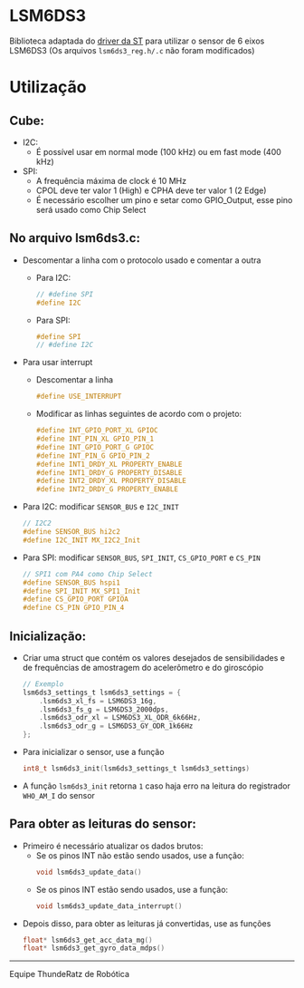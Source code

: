 # LSM6DS3

Biblioteca adaptada do [driver da ST](https://github.com/STMicroelectronics/STMems_Standard_C_drivers/tree/master/lsm6ds3_STdC) para utilizar o sensor de 6 eixos LSM6DS3 (Os arquivos `lsm6ds3_reg.h/.c` não foram modificados)

# Utilização
## Cube:
* I2C:
    * É possível usar em normal mode (100 kHz) ou em fast mode (400 kHz)
* SPI:
    * A frequência máxima de clock é 10 MHz
    * CPOL deve ter valor 1 (High) e CPHA deve ter valor 1 (2 Edge)
    * É necessário escolher um pino e setar como GPIO_Output, esse pino será usado como Chip Select

## No arquivo lsm6ds3.c:
* Descomentar a linha com o protocolo usado e comentar a outra
  * Para I2C:
    ```c
    // #define SPI
    #define I2C
    ```
  * Para SPI:
    ```c
    #define SPI
    // #define I2C
    ```

* Para usar interrupt
    * Descomentar a linha
      ```c
      #define USE_INTERRUPT
      ```
    * Modificar as linhas seguintes de acordo com o projeto:
      ```c
      #define INT_GPIO_PORT_XL GPIOC
      #define INT_PIN_XL GPIO_PIN_1
      #define INT_GPIO_PORT_G GPIOC
      #define INT_PIN_G GPIO_PIN_2
      #define INT1_DRDY_XL PROPERTY_ENABLE
      #define INT1_DRDY_G PROPERTY_DISABLE
      #define INT2_DRDY_XL PROPERTY_DISABLE
      #define INT2_DRDY_G PROPERTY_ENABLE
      ```

* Para I2C: modificar `SENSOR_BUS` e `I2C_INIT`
    ```c
    // I2C2
    #define SENSOR_BUS hi2c2
    #define I2C_INIT MX_I2C2_Init
    ```

* Para SPI: modificar `SENSOR_BUS`, `SPI_INIT`, `CS_GPIO_PORT` e `CS_PIN`
    ```c
    // SPI1 com PA4 como Chip Select
    #define SENSOR_BUS hspi1
    #define SPI_INIT MX_SPI1_Init
    #define CS_GPIO_PORT GPIOA
    #define CS_PIN GPIO_PIN_4
    ```

## Inicialização:
* Criar uma struct que contém os valores desejados de sensibilidades e de frequências de amostragem do acelerômetro e do giroscópio
  ```c
  // Exemplo
  lsm6ds3_settings_t lsm6ds3_settings = {
      .lsm6ds3_xl_fs = LSM6DS3_16g,
      .lsm6ds3_fs_g = LSM6DS3_2000dps,
      .lsm6ds3_odr_xl = LSM6DS3_XL_ODR_6k66Hz,
      .lsm6ds3_odr_g = LSM6DS3_GY_ODR_1k66Hz
  };
  ```
* Para inicializar o sensor, use a função
  ```c
  int8_t lsm6ds3_init(lsm6ds3_settings_t lsm6ds3_settings)
  ```
* A função `lsm6ds3_init` retorna `1` caso haja erro na leitura do registrador `WHO_AM_I` do sensor

## Para obter as leituras do sensor:
* Primeiro é necessário atualizar os dados brutos:
  * Se os pinos INT não estão sendo usados, use a função:
    ```c
    void lsm6ds3_update_data()
    ```
  * Se os pinos INT estão sendo usados, use a função:
    ```c
    void lsm6ds3_update_data_interrupt()
    ```
* Depois disso, para obter as leituras já convertidas, use as funções 
  ```c
  float* lsm6ds3_get_acc_data_mg()
  float* lsm6ds3_get_gyro_data_mdps()
  ```

---------------------

Equipe ThundeRatz de Robótica